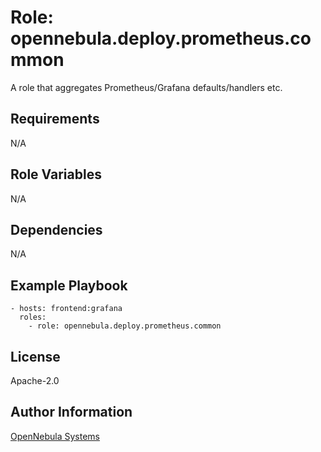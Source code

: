 Role: opennebula.deploy.prometheus.common
=========================================

A role that aggregates Prometheus/Grafana defaults/handlers etc.

Requirements
------------

N/A

Role Variables
--------------

N/A

Dependencies
------------

N/A

Example Playbook
----------------

    - hosts: frontend:grafana
      roles:
        - role: opennebula.deploy.prometheus.common

License
-------

Apache-2.0

Author Information
------------------

[OpenNebula Systems](https://opennebula.io/)
